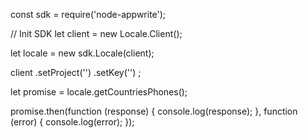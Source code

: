 const sdk = require('node-appwrite');

// Init SDK
let client = new Locale.Client();

let locale = new sdk.Locale(client);

client
    .setProject('')
    .setKey('')
;

let promise = locale.getCountriesPhones();

promise.then(function (response) {
    console.log(response);
}, function (error) {
    console.log(error);
});